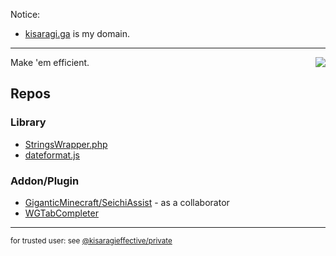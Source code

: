 Notice:
- [kisaragi.ga](https://kisaragi.ga) is my domain.

----
<img align="right" src="https://github-readme-stats.vercel.app/api/top-langs/?username=KisaragiEffective&layout=compact&hide=html" />

Make 'em efficient.

## Repos
### Library
- [StringsWrapper.php](https://github.com/KisaragiEffective/StringWrappers.php)
- [dateformat.js](https://github.com/KisaragiEffective/dateformat.js)

### Addon/Plugin
- [GiganticMinecraft/SeichiAssist](https://github.com/GiganticMinecraft/SeichiAssist) - as a collaborator
- [WGTabCompleter](https://github.com/KisaragiEffective/WGTabCompleter)

----
<small>for trusted user: see [@kisaragieffective/private](https://github.com/KisaragiEffective/private)</small>
